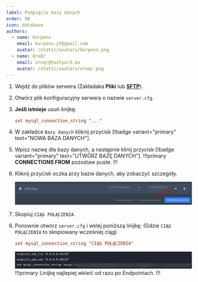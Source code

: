 ```yaml
---
label: Podpięcie bazy danych
order: 98
icon: database
authors:
  - name: Korpens
    email: korpens.yt@gmail.com
    avatar: /static/avatars/korpens.png
  - name: OreQr
    email: oreqr@hostyard.eu
    avatar: /static/avatars/oreqr.png
---
```


1. Wejdź do plików serwera (Zakładaka **Pliki** lub [**SFTP**](/sftp.md)).

2. Otwórz plik konfiguracyjny serwera o nazwie `server.cfg`.

3. **Jeśli istnieje** usuń linijkę:

   ```cfg
   set mysql_connection_string "..."
   ```

4. W zakładce `Bazy danych` kliknij przycisk [!badge variant="primary" text="NOWA BAZA DANYCH"].

5. Wpisz nazwę dla bazy danych, a następnie klinij przycisk [!badge variant="primary" text="UTWÓRZ BAZĘ DANYCH"].
   !!!primary
   **CONNECTIONS FROM** pozostaw puste.
   !!!

6. Kliknij przycisk oczka przy bazie danych, aby zobaczyć szczegóły.

   ![](/static/fivem/baza1.png)

7. Skopiuj `CIĄG POŁĄCZENIA`.

8. Ponownie otwórz `server.cfg` i wklej poniższą linijkę: (Gdzie `CIĄG POŁĄCZENIA` to skopiowany wcześniej ciąg)

   ```cfg
   set mysql_connection_string "CIĄG POŁĄCZENIA"
   ```

   ![](/static/fivem/baza5.png)
   !!!primary
   Linijkę najlepiej wkleić od razu po Endpointach.
   !!!
